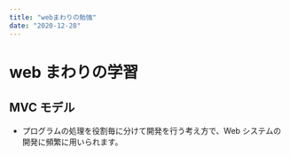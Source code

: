 ```yaml
---
title: "webまわりの勉強"
date: "2020-12-28"
---
```


# web まわりの学習

## MVC モデル

- プログラムの処理を役割毎に分けて開発を行う考え方で、Web システムの開発に頻繁に用いられます。
